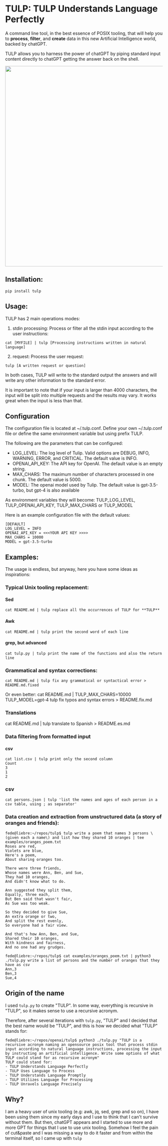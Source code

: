 # TULP: TULP Understands Language Perfectly

A command line tool, in the best essence of POSIX tooling, that will help you to **process**, **filter**, and **create** data in this new Artificial Intelligence world, backed by chatGPT.

TULP allows you to harness the power of chatGPT by piping standard input content directly to chatGPT getting the answer back on the shell.

<a href="https://asciinema.org/a/576555" target="_blank"><img src="https://asciinema.org/a/576555.svg" width=640  /></a>

## Installation:

```
pip install tulp
``` 



## Usage:

TULP has 2 main operations modes:

1. stdin processing: Process or filter all the stdin input according to the user instructions:
```
cat [MYFILE] | tulp [Processing instructions written in natural language]
```
2. request: Process the user request:
```
tulp [A written request or question]
```
In both cases, TULP will write to the standard output the answers and will write any other information to the standard error.

It is important to note that if your input is larger than 4000 characters, the input will be split into multiple requests and the results may vary. It works great when the input is less than that.

## Configuration 
The configuration file is located at ~/.tulp.conf. Define your own ~/.tulp.conf file or define the same environment variable but using prefix TULP. 

The following are the parameters that can be configured:
- LOG_LEVEL: The log level of Tulip. Valid options are DEBUG, INFO, WARNING, ERROR, and CRITICAL. The default value is INFO.
- OPENAI_API_KEY: The API key for OpenAI. The default value is an empty string.
- MAX_CHARS: The maximum number of characters processed in one chunk. The default value is 5000.
- MODEL: The openai model used by Tulip. The default value is gpt-3.5-turbo, but gpt-4 is also available

As environment variables they will become: TULP_LOG_LEVEL, TULP_OPENAI_API_KEY, TULP_MAX_CHARS or TULP_MODEL

Here is an example configuration file with the default values:
```
[DEFAULT]
LOG_LEVEL = INFO
OPENAI_API_KEY = <<<YOUR API KEY >>>>
MAX_CHARS = 10000
MODEL = gpt-3.5-turbo
```
## Examples:
The usage is endless, but anyway, here you have some ideas as inspirations:
### Typical Unix tooling replacement:
#### Sed
```
cat README.md | tulp replace all the occurrences of TULP for **TULP**
```
#### Awk
```
cat README.md | tulp print the second word of each line
```
#### grep, but advanced
```
cat tulp.py | tulp print the name of the functions and also the return line 
```

### Grammatical and syntax corrections:
```
cat README.md | tulp fix any grammatical or syntactical error > README.md.fixed
```

Or even better:
cat README.md | TULP_MAX_CHARS=10000 TULP_MODEL=gpt-4 tulp fix typos and syntax errors > README.fix.md

### Translations
cat README.md | tulp translate to Spanish > README.es.md

### Data filtering from formatted input
#### csv
```
cat list.csv | tulp print only the second column
Count
3
1
2

```
### csv
```
cat persons.json | tulp 'list the names and ages of each person in a csv table, using ; as separator'

```
### Data creation and extraction from unstructured data (a story of oranges and friends):
```
fede@liebre:~/repos/tulp$ tulp write a poem that names 3 persons \(given each a name\) and list how they shared 10 oranges | tee examples/oranges_poem.txt
Roses are red,
Violets are blue,
Here's a poem,
About sharing oranges too.

There were three friends,
Whose names were Ann, Ben, and Sue,
They had 10 oranges,
And didn't know what to do.

Ann suggested they split them,
Equally, three each,
But Ben said that wasn't fair,
As Sue was too weak.

So they decided to give Sue,
An extra orange or two,
And split the rest evenly,
So everyone had a fair view.

And that's how Ann, Ben, and Sue,
Shared their 10 oranges,
With kindness and fairness,
And no one had any grudges.

fede@liebre:~/repos/tulp$ cat examples/oranges_poem.txt | python3 ./tulp.py write a list of persons and the number of oranges that they have as csv
Ann,3
Ben,3
Sue,4
```


## Origin of the name
I used ```tulp.py``` to create "TULP". In some way, everything is recursive in "TULP", so it makes sense to use a recursive acronym.

Therefore, after several iterations with ```tulp.py```, "TULP" and I decided that the best name would be "TULP", and this is how we decided what "TULP" stands for:
```
fede@liebre:~/repos/openai/tulp$ python3 ./tulp.py "TULP is a recursive acronym naming an opensource posix tool that process stdin input according to natural language instructions, processing the input by instructing an artificial intelligence. Write some options of what TULP could stand for as recursive acronym"
TULP could stand for:
- TULP Understands Language Perfectly
- TULP Uses Language to Process
- TULP Understands Language Promptly
- TULP Utilizes Language for Processing
- TULP Unravels Language Precisely
```



## Why?

I am a heavy user of unix tooling (e.g: awk, jq, sed, grep and so on), I have been using them since my early days and I use to think that I can't survive without them. But then, chatGPT appears and I started to use more and more GPT for things that I use to use unix tooling. Somehow I feel the pain of cut&paste and I was missing a way to do it faster and from within the terminal itself, so I came up with ```tulp```
